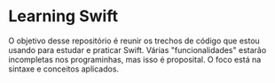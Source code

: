 # Learning Swift

O objetivo desse repositório é reunir os trechos de código que estou usando para estudar e praticar Swift. Várias "funcionalidades" estarão incompletas nos programinhas, mas isso é proposital. O foco está na sintaxe e conceitos aplicados.
